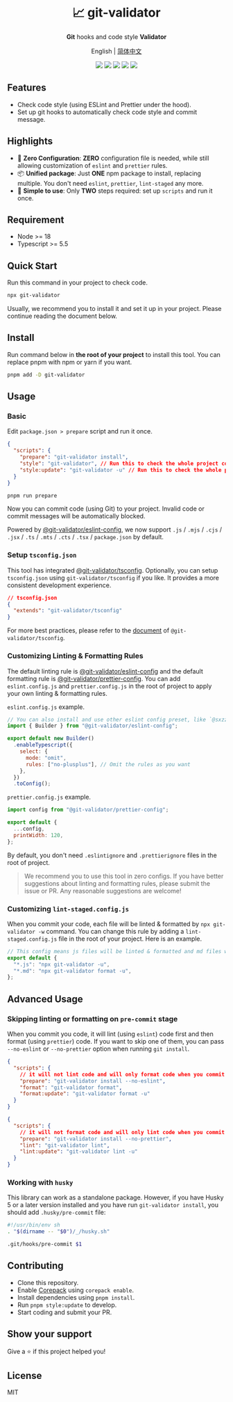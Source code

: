 <h1 align="center">📈 git-validator</h1>

<p align="center"> <b>Git</b> hooks and code style <b>Validator</b> </p>

<p align="center"> English | <a href="https://github.com/zanminkian/git-validator/blob/main/packages/git-validator/README.zh-CN.md">简体中文</a> </p>

<p align="center">
<a href="https://github.com/zanminkian/git-validator/blob/main/LICENSE"><img src="https://img.shields.io/npm/l/git-validator.svg"/></a>
<a href="https://www.npmjs.com/package/git-validator"><img src="https://img.shields.io/npm/v/git-validator.svg"/></a>
<a href="https://www.npmjs.com/package/git-validator"><img src="https://img.shields.io/npm/dm/git-validator.svg"/></a>
<a href="https://packagephobia.com/result?p=git-validator"><img src="https://packagephobia.com/badge?p=git-validator"/></a>
<a href="https://makeapullrequest.com"><img src="https://img.shields.io/badge/PRs-welcome-brightgreen.svg"/></a>
</p>

## Features

- Check code style (using ESLint and Prettier under the hood).
- Set up git hooks to automatically check code style and commit message.

## Highlights

- 🔧 **Zero Configuration**: **ZERO** configuration file is needed, while still allowing customization of `eslint` and `prettier` rules.
- 📦 **Unified package**: Just **ONE** npm package to install, replacing multiple. You don't need `eslint`, `prettier`, `lint-staged` any more.
- 🚀 **Simple to use**: Only **TWO** steps required: set up `scripts` and run it once.

## Requirement

- Node >= 18
- Typescript >= 5.5

## Quick Start

Run this command in your project to check code.

```sh
npx git-validator
```

Usually, we recommend you to install it and set it up in your project. Please continue reading the document below.

## Install

Run command below in **the root of your project** to install this tool. You can replace pnpm with npm or yarn if you want.

```bash
pnpm add -D git-validator
```

## Usage

### Basic

Edit `package.json > prepare` script and run it once.

```json
{
  "scripts": {
    "prepare": "git-validator install",
    "style": "git-validator", // Run this to check the whole project code style
    "style:update": "git-validator -u" // Run this to check the whole project code style and apply fixes
  }
}
```

```sh
pnpm run prepare
```

Now you can commit code (using Git) to your project. Invalid code or commit messages will be automatically blocked.

Powered by [@git-validator/eslint-config](https://www.npmjs.com/package/@git-validator/eslint-config), we now support `.js` / `.mjs` / `.cjs` / `.jsx` / `.ts` / `.mts` / `.cts` / `.tsx` / `package.json` by default.

### Setup `tsconfig.json`

This tool has integrated [@git-validator/tsconfig](https://www.npmjs.com/package/@git-validator/tsconfig). Optionally, you can setup `tsconfig.json` using `git-validator/tsconfig` if you like. It provides a more consistent development experience.

```json
// tsconfig.json
{
  "extends": "git-validator/tsconfig"
}
```

For more best practices, please refer to the [document](https://www.npmjs.com/package/@git-validator/tsconfig) of `@git-validator/tsconfig`.

### Customizing Linting & Formatting Rules

The default linting rule is [@git-validator/eslint-config](https://www.npmjs.com/package/@git-validator/eslint-config) and the default formatting rule is [@git-validator/prettier-config](https://www.npmjs.com/package/@git-validator/prettier-config). You can add `eslint.config.js` and `prettier.config.js` in the root of project to apply your own linting & formatting rules.

`eslint.config.js` example.

```js
// You can also install and use other eslint config preset, like `@sxzz/eslint-config`.
import { Builder } from "@git-validator/eslint-config";

export default new Builder()
  .enableTypescript({
    select: {
      mode: "omit",
      rules: ["no-plusplus"], // Omit the rules as you want
    },
  })
  .toConfig();
```

`prettier.config.js` example.

```js
import config from "@git-validator/prettier-config";

export default {
  ...config,
  printWidth: 120,
};
```

By default, you don't need `.eslintignore` and `.prettierignore` files in the root of project.

> We recommend you to use this tool in zero configs. If you have better suggestions about linting and formatting rules, please submit the issue or PR. Any reasonable suggestions are welcome!

### Customizing `lint-staged.config.js`

When you commit your code, each file will be linted & formatted by `npx git-validator -w` command. You can change this rule by adding a `lint-staged.config.js` file in the root of your project. Here is an example.

```js
// This config means js files will be linted & formatted and md files will formatted only.
export default {
  "*.js": "npx git-validator -u",
  "*.md": "npx git-validator format -u",
};
```

## Advanced Usage

### Skipping linting or formatting on `pre-commit` stage

When you commit you code, it will lint (using `eslint`) code first and then format (using `prettier`) code. If you want to skip one of them, you can pass `--no-eslint` or `--no-prettier` option when running `git install`.

```json
{
  "scripts": {
    // it will not lint code and will only format code when you commit your code
    "prepare": "git-validator install --no-eslint",
    "format": "git-validator format",
    "format:update": "git-validator format -u"
  }
}
```

```json
{
  "scripts": {
    // it will not format code and will only lint code when you commit your code
    "prepare": "git-validator install --no-prettier",
    "lint": "git-validator lint",
    "lint:update": "git-validator lint -u"
  }
}
```

### Working with `husky`

This library can work as a standalone package. However, if you have Husky 5 or a later version installed and you have run `git-validator install`, you should add `.husky/pre-commit` file:

```sh
#!/usr/bin/env sh
. "$(dirname -- "$0")/_/husky.sh"

.git/hooks/pre-commit $1
```

## Contributing

- Clone this repository.
- Enable [Corepack](https://github.com/nodejs/corepack) using `corepack enable`.
- Install dependencies using `pnpm install`.
- Run `pnpm style:update` to develop.
- Start coding and submit your PR.

## Show your support

Give a ⭐️ if this project helped you!

## License

MIT
